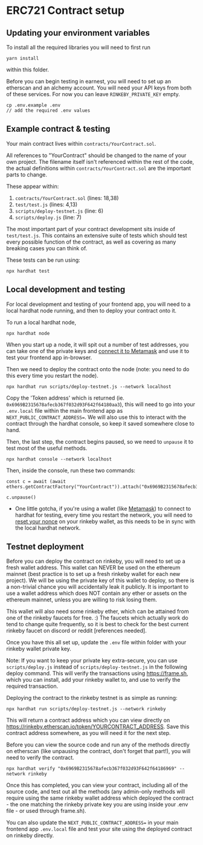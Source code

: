 # ERC721 Contract setup

## Updating your environment variables

To install all the required libraries you will need to first run
```shell
yarn install
```
within this folder.

Before you can begin testing in earnest, you will need to set up an etherscan and an alchemy account.
You will need your API keys from both of these services. For now you can leave `RINKEBY_PRIVATE_KEY` empty.

```shell
cp .env.example .env
// add the required .env values
```


## Example contract & testing

Your main contract lives within `contracts/YourContract.sol`.

All references to "YourContract" should be changed to the name of your own project.
The filename itself isn't referenced within the rest of the code, the actual definitions within `contracts/YourContract.sol` are the important parts to change.

These appear within:
1. `contracts/YourContract.sol` (lines: 18,38)
2. `test/test.js` (lines: 4,13)
3. `scripts/deploy-testnet.js` (line: 6)
4. `scripts/deploy.js` (line: 7)

The most important part of your contract development sits inside of `test/test.js`.
This contains an extensive suite of tests which should test every possible function of the contract, as well as covering as many breaking cases you can think of.

These tests can be run using:
```shell
npx hardhat test
```

## Local development and testing

For local development and testing of your frontend app, you will need to a local hardhat node running, and then to deploy your contract onto it.

To run a local hardhat node,

```shell
npx hardhat node
```

When you start up a node, it will spit out a number of test addresses, you can take one of the private keys and [connect it to Metamask](https://stackoverflow.com/questions/68814078/how-do-i-add-ether-to-my-localhost-metamask-wallet-with-hardhat) and use it to test your frontend app in-browser.

Then we need to deploy the contract onto the node (note: you need to do this every time you restart the node).

```shell
npx hardhat run scripts/deploy-testnet.js --network localhost
```

Copy the 'Token address' which is returned (ie. `0x6969B2315678afecb367f032d93F642f64180aa3`), this will need to go into your `.env.local` file within the main frontend app as `NEXT_PUBLIC_CONTRACT_ADDRESS=`. We will also use this to interact with the contract through the hardhat console, so keep it saved somewhere close to hand.

Then, the last step, the contract begins paused, so we need to `unpause` it to test most of the useful methods.

```shell
npx hardhat console --network localhost
```

Then, inside the console, run these two commands:

```shell
const c = await (await ethers.getContractFactory("YourContract")).attach("0x6969B2315678afecb367f032d93F642f64180aa3")
```

```shell
c.unpause()
```

* One little gotcha, if you're using a wallet (like [Metamask](https://support.chainstack.com/hc/en-us/articles/4408642503449-Using-MetaMask-with-a-Hardhat-node)) to connect to hardhat for testing, every time you restart the network, you will need to [reset your nonce](https://medium.com/singapore-blockchain-dapps/reset-metamask-nonce-766dd4c27ca8) on your rinkeby wallet, as this needs to be in sync with the local hardhat network.

## Testnet deployment

Before you can deploy the contract on rinkeby, you will need to set up a fresh wallet address. This wallet can NEVER be used on the ethereum mainnet (best practice is to set up a fresh rinkeby wallet for each new project). We will be using the private key of this wallet to deploy, so there is a non-trivial chance you will accidentally leak it publicly. It is important to use a wallet address which does NOT contain any ether or assets on the ethereum mainnet, unless you are willing to risk losing them.

This wallet will also need some rinkeby ether, which can be attained from one of the rinkeby faucets for free. :)
The faucets which actually work do tend to change quite frequently, so it is best to check for the best current rinkeby faucet on discord or reddit [references needed].

Once you have this all set up, update the `.env` file within folder with your rinkeby wallet private key.

Note: If you want to keep your private key extra-secure, you can use `scripts/deploy.js` instead of `scripts/deploy-testnet.js` in the following deploy command. This will verify the transactions using <https://frame.sh>, which you can install, add your rinkeby wallet to, and use to verify the required transaction.

Deploying the contract to the rinkeby testnet is as simple as running:

```shell
npx hardhat run scripts/deploy-testnet.js --network rinkeby
```

This will return a contract address which you can view directly on <https://rinkeby.etherscan.io/token/YOURCONTRACT_ADDRESS>. Save this contract address somewhere, as you will need it for the next step.

Before you can view the source code and run any of the methods directly on etherscan (like unpausing the contract, don't forget that part!), you will need to verify the contract.

```shell
npx hardhat verify "0x6969B2315678afecb367f032d93F642f64186969" --network rinkeby
```

Once this has completed, you can view your contract, including all of the source code, and test out all the methods (any admin-only methods will require using the same rinkeby wallet address which deployed the contract - the one matching the rinkeby private key you are using inside your .env file - or used through frame.sh).

You can also update the `NEXT_PUBLIC_CONTRACT_ADDRESS=` in your main frontend app `.env.local` file and test your site using the deployed contract on rinkeby directly.

